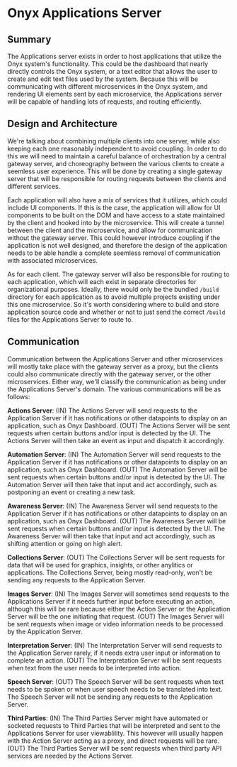 # Onyx Applications Server

## Summary

The Applications server exists in order to host applications that utilize the Onyx system's functionality. This could be the dashboard that nearly directly controls the Onyx system, or a text editor that allows the user to create and edit text files used by the system. Because this will be communicating with different microservices in the Onyx system, and rendering UI elements sent by each microservice, the Applications server will be capable of handling lots of requests, and routing efficiently.

## Design and Architecture

We're talking about combining multiple clients into one server, while also keeping each one reasonably independent to avoid coupling. In order to do this we will need to maintain a careful balance of orchestration by a central gateway server, and choreography between the various clients to create a seemless user experience. This will be done by creating a single gateway server that will be responsible for routing requests between the clients and different services.

Each application will also have a mix of services that it utilizes, which could include UI components. If this is the case, the application will allow for UI components to be built on the DOM and have access to a state maintained by the client and hooked into by the microservice. This will create a tunnel between the client and the microservice, and allow for communication without the gateway server. This could however introduce coupling if the application is not well designed, and therefore the design of the application needs to be able handle a complete seemless removal of communication with associated microservices.

As for each client. The gateway server will also be responsible for routing to each application, which will each exist in separate directories for organizational purposes. Ideally, there would only be the bundled <code>/build</code> directory for each application as to avoid multiple projects existing under this one microservice. So it's worth considering where to build and store application source code and whether or not to just send the correct <code>/build</code> files for the Applications Server to route to.

## Communication

Communication between the Applications Server and other microservices will mostly take place with the gateway server as a proxy, but the clients could also communicate directly with the gateway server, or the other microservices. Either way, we'll classify the communication as being under the Applications Server's domain. The various communications will be as follows:

**Actions Server**: (IN) The Actions Server will send requests to the Application Server if it has notifications or other datapoints to display on an application, such as Onyx Dashboard. (OUT) The Actions Server will be sent requests when certain buttons and/or input is detected by the UI. The Actions Server will then take an event as input and dispatch it accordingly.

**Automation Server**: (IN) The Automation Server will send requests to the Application Server if it has notifications or other datapoints to display on an application, such as Onyx Dashboard. (OUT) The Automation Server will be sent requests when certain buttons and/or input is detected by the UI. The Automation Server will then take that input and act accordingly, such as postponing an event or creating a new task.

**Awareness Server**: (IN) The Awareness Server will send requests to the Application Server if it has notifications or other datapoints to display on an application, such as Onyx Dashboard. (OUT) The Awareness Server will be sent requests when certain buttons and/or input is detected by the UI. The Awareness Server will then take that input and act accordingly, such as shifting attention or going on high alert.

**Collections Server**: (OUT) The Collections Server will be sent requests for data that will be used for graphics, insights, or other anylitics or applications. The Collections Server, being mostly read-only, won't be sending any requests to the Application Server.

**Images Server**: (IN) The Images Server will sometimes send requests to the Applications Server if it needs further input before executing an action, although this will be rare because either the Action Server or the Application Server will be the one initiating that request. (OUT) The Images Server will be sent requests when image or video information needs to be processed by the Application Server.

**Interpretation Server**: (IN) The Interpretation Server will send requests to the Application Server rarely, if it needs extra user input or information to complete an action. (OUT) The Interpretation Server will be sent requests when text from the user needs to be interpreted into action.

**Speech Server**: (OUT) The Speech Server will be sent requests when text needs to be spoken or when user speech needs to be translated into text. The Speech Server will not be sending any requests to the Application Server.

**Third Parties**: (IN) The Third Parties Server might have automated or socketed requests to Third Parties that will be interpreted and sent to the Applications Server for user viewablility. This however will usually happen with the Action Server acting as a proxy, and direct requests will be rare. (OUT) The Third Parties Server will be sent requests when third party API services are needed by the Actions Server.
